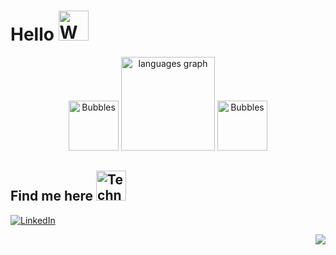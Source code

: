 <p align="center">
<h1>Hello <img src="https://raw.githubusercontent.com/Tarikul-Islam-Anik/Animated-Fluent-Emojis/master/Emojis/People%20with%20activities/Woman%20Raising%20Hand%20Light%20Skin%20Tone.png" alt="Woman Raising Hand Light Skin Tone" width="48" height="48" /></h1>
</p>


<div align="center">
<img src="https://raw.githubusercontent.com/Tarikul-Islam-Anik/Animated-Fluent-Emojis/master/Emojis/Symbols/Bubbles.png" alt="Bubbles" width="80" height="80" />
  <img src="https://github-readme-stats.vercel.app/api/top-langs?locale=en&hide_title=true&layout=compact&card_width=320&langs_count=5&theme=material-palenight&hide_border=true&username=MarinSH" height="150" alt="languages graph"  />
<img src="https://raw.githubusercontent.com/Tarikul-Islam-Anik/Animated-Fluent-Emojis/master/Emojis/Symbols/Bubbles.png" alt="Bubbles" width="80" height="80" />
</div>

###

<h2>Find me here <img src="https://raw.githubusercontent.com/Tarikul-Islam-Anik/Animated-Fluent-Emojis/master/Emojis/People%20with%20professions/Technologist%20Light%20Skin%20Tone.png" alt="Technologist Light Skin Tone" width="48" height="48" /></h2> 
<p>
  <a href="[https://www.linkedin.com/in/marine-s-b76619193/](https://www.linkedin.com/in/marine-h-s/)" target="_blank"><img alt="LinkedIn" src="https://img.shields.io/badge/linkedin-%230A66C2.svg?&style=for-the-badge&logo=linkedin&logoColor=white" /></a>
</p>
<div align="right">
  
[![](https://visitcount.itsvg.in/api?id=MarinSH&icon=5&color=12)](https://visitcount.itsvg.in)

</div> 
